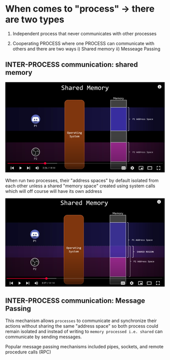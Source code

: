 # When comes to "process" -> there are two types

1. Independent process that never communicates with other processes


2. Cooperating PROCESS where one PROCESS can communicate with others and there are two ways i) Shared memory ii) Messeage Passing


## INTER-PROCESS communication: shared memory

![alt text](image.png)

When run two processes, their "address spaces" by default isolated from each other unless a shared "memory space" created using system calls which will off course will have its own address 

![alt text](image-1.png)

## INTER-PROCESS communication: Message Passing

This mechanism allows `processes` to communicate and synchronize their actions without sharing the same "address space" so both process could remain isolated and instead of writing to `memory processed i.e. shared` can communicate by sending messages.

Popular message passing mechanisms included pipes, sockets, and remote procedure calls (RPC)